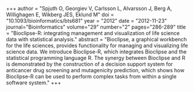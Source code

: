 +++
author = "Spjuth O, Georgiev V, Carlsson L, Alvarsson J, Berg A, Willighagen E, Wikberg JES, Eklund M"
doi = "10.1093/bioinformatics/bts681"
year = "2012"
date = "2012-11-23"
journal="Bioinformatics"
volume="29"
number="2"
pages="286-289"
title = "Bioclipse-R: integrating management and visualization of life science data with statistical analysis."
abstract = "Bioclipse, a graphical workbench for the life sciences, provides functionality for managing and visualizing life science data. We introduce Bioclipse-R, which integrates Bioclipse and the statistical programming language R. The synergy between Bioclipse and R is demonstrated by the construction of a decision support system for anticancer drug screening and mutagenicity prediction, which shows how Bioclipse-R can be used to perform complex tasks from within a single software system."
+++
